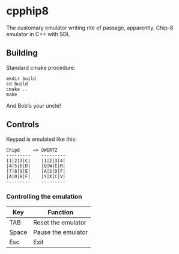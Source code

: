 cpphip8
=======

The customary emulator writing rite of passage, apparently. Chip-8 emulator in C++ with SDL

## Building
Standard cmake procedure:
```
mkdir build
cd build
cmake ..
make
```

And Bob's your uncle!

## Controls
Keypad is emulated like this:
```
Chip8     => QWERTZ
---------    ---------
|1|2|3|C|    |1|2|3|4|
|4|5|6|D|    |Q|W|E|R|
|7|8|9|E|    |A|S|D|F|
|A|0|B|F|    |Y|X|C|V|
---------    ---------
```

### Controlling the emulation
|Key | Function |
| --- | -------- |
| TAB | Reset the emulator |
| Space | Pause the emulator |
| Esc | Exit |
